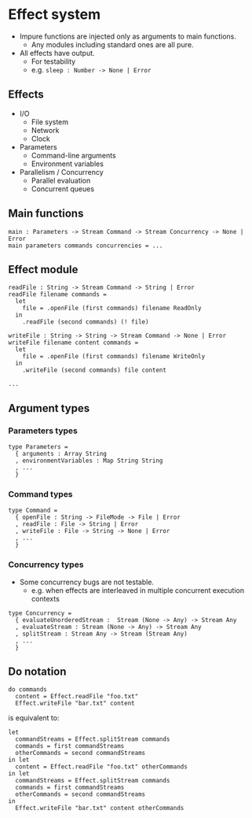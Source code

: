 # Effect system

- Impure functions are injected only as arguments to main functions.
  - Any modules including standard ones are all pure.
- All effects have output.
  - For testability
  - e.g. `sleep : Number -> None | Error`

## Effects

- I/O
  - File system
  - Network
  - Clock
- Parameters
  - Command-line arguments
  - Environment variables
- Parallelism / Concurrency
  - Parallel evaluation
  - Concurrent queues

## Main functions

```
main : Parameters -> Stream Command -> Stream Concurrency -> None | Error
main parameters commands concurrencies = ...
```

## Effect module

```
readFile : String -> Stream Command -> String | Error
readFile filename commands =
  let
    file = .openFile (first commands) filename ReadOnly
  in
    .readFile (second commands) (! file)

writeFile : String -> String -> Stream Command -> None | Error
writeFile filename content commands =
  let
    file = .openFile (first commands) filename WriteOnly
  in
    .writeFile (second commands) file content

...
```

## Argument types

### Parameters types

```
type Parameters =
  { arguments : Array String
  , environmentVariables : Map String String
  , ...
  }
```

### Command types

```
type Command =
  { openFile : String -> FileMode -> File | Error
  , readFile : File -> String | Error
  , writeFile : File -> String -> None | Error
  , ...
  }
```

### Concurrency types

- Some concurrency bugs are not testable.
  - e.g. when effects are interleaved in multiple concurrent execution contexts

```
type Concurrency =
  { evaluateUnorderedStream :  Stream (None -> Any) -> Stream Any
  , evaluateStream : Stream (None -> Any) -> Stream Any
  , splitStream : Stream Any -> Stream (Stream Any)
  , ...
  }
```

## Do notation

```
do commands
  content = Effect.readFile "foo.txt"
  Effect.writeFile "bar.txt" content
```

is equivalent to:

```
let
  commandStreams = Effect.splitStream commands
  commands = first commandStreams
  otherCommands = second commandStreams
in let
  content = Effect.readFile "foo.txt" otherCommands
in let
  commandStreams = Effect.splitStream commands
  commands = first commandStreams
  otherCommands = second commandStreams
in
  Effect.writeFile "bar.txt" content otherCommands
```
